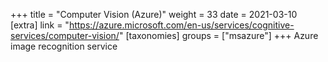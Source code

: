 +++
title = "Computer Vision (Azure)"
weight = 33
date = 2021-03-10
[extra]
link = "https://azure.microsoft.com/en-us/services/cognitive-services/computer-vision/"
[taxonomies]
groups = ["msazure"]
+++
Azure image recognition service

